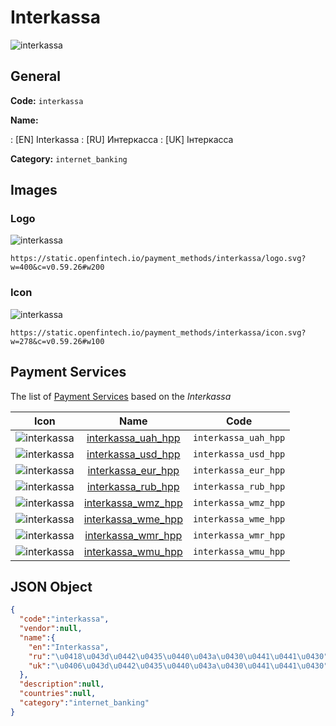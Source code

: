
# Interkassa 
![interkassa](https://static.openfintech.io/payment_methods/interkassa/logo.svg?w=400&c=v0.59.26#w200)  

## General 
**Code:** `interkassa` 
 
**Name:** 
 
:	[EN] Interkassa 
:	[RU] Интеркасса 
:	[UK] Інтеркасса 
 
**Category:** `internet_banking` 
 

## Images 

### Logo 
![interkassa](https://static.openfintech.io/payment_methods/interkassa/logo.svg?w=400&c=v0.59.26#w200)  

```
https://static.openfintech.io/payment_methods/interkassa/logo.svg?w=400&c=v0.59.26#w200
```  

### Icon 
![interkassa](https://static.openfintech.io/payment_methods/interkassa/icon.svg?w=278&c=v0.59.26#w100)  

```
https://static.openfintech.io/payment_methods/interkassa/icon.svg?w=278&c=v0.59.26#w100
```  

## Payment Services 
 
The list of [Payment Services](/payment-services/) based on the _Interkassa_ 

|Icon|Name|Code| 
|:---:|:---:|:---:| 
|![interkassa](https://static.openfintech.io/payment_methods/interkassa/icon.svg?w=278&c=v0.59.26#w100) |[interkassa_uah_hpp](/payment-services/interkassa_uah_hpp/)|`interkassa_uah_hpp`| 
|![interkassa](https://static.openfintech.io/payment_methods/interkassa/icon.svg?w=278&c=v0.59.26#w100) |[interkassa_usd_hpp](/payment-services/interkassa_usd_hpp/)|`interkassa_usd_hpp`| 
|![interkassa](https://static.openfintech.io/payment_methods/interkassa/icon.svg?w=278&c=v0.59.26#w100) |[interkassa_eur_hpp](/payment-services/interkassa_eur_hpp/)|`interkassa_eur_hpp`| 
|![interkassa](https://static.openfintech.io/payment_methods/interkassa/icon.svg?w=278&c=v0.59.26#w100) |[interkassa_rub_hpp](/payment-services/interkassa_rub_hpp/)|`interkassa_rub_hpp`| 
|![interkassa](https://static.openfintech.io/payment_methods/interkassa/icon.svg?w=278&c=v0.59.26#w100) |[interkassa_wmz_hpp](/payment-services/interkassa_wmz_hpp/)|`interkassa_wmz_hpp`| 
|![interkassa](https://static.openfintech.io/payment_methods/interkassa/icon.svg?w=278&c=v0.59.26#w100) |[interkassa_wme_hpp](/payment-services/interkassa_wme_hpp/)|`interkassa_wme_hpp`| 
|![interkassa](https://static.openfintech.io/payment_methods/interkassa/icon.svg?w=278&c=v0.59.26#w100) |[interkassa_wmr_hpp](/payment-services/interkassa_wmr_hpp/)|`interkassa_wmr_hpp`| 
|![interkassa](https://static.openfintech.io/payment_methods/interkassa/icon.svg?w=278&c=v0.59.26#w100) |[interkassa_wmu_hpp](/payment-services/interkassa_wmu_hpp/)|`interkassa_wmu_hpp`| 
 

## JSON Object 

```json
{
  "code":"interkassa",
  "vendor":null,
  "name":{
    "en":"Interkassa",
    "ru":"\u0418\u043d\u0442\u0435\u0440\u043a\u0430\u0441\u0441\u0430",
    "uk":"\u0406\u043d\u0442\u0435\u0440\u043a\u0430\u0441\u0441\u0430"
  },
  "description":null,
  "countries":null,
  "category":"internet_banking"
}
```  
